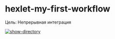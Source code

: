 # hexlet-my-first-workflow

Цель: Непрерывная интеграция

[![show-directory](https://github.com/IGassan/hexlet-my-first-workflow/actions/workflows/show-directory.yml/badge.svg)](https://github.com/IGassan/hexlet-my-first-workflow/actions/workflows/show-directory.yml)